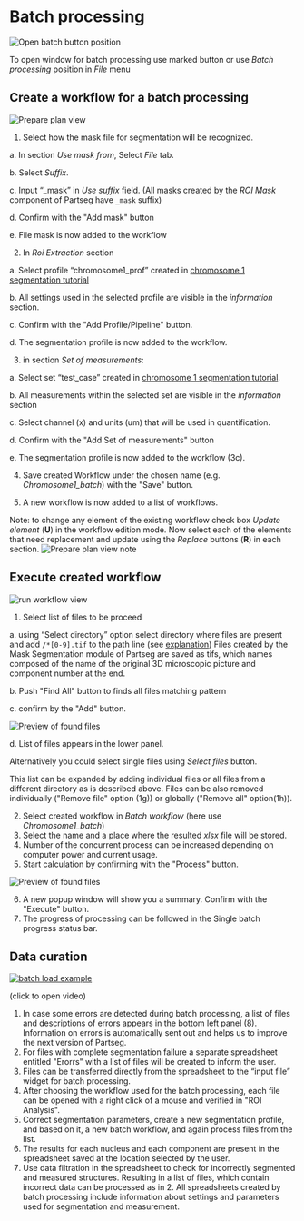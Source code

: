 # Batch processing

![Open batch button position](./images/open_batch.png)

To open window for batch processing use marked button or use *Batch processing* position in *File* menu

## Create a workflow for a batch processing

![Prepare plan view](./images/prepare_plan.png)

1.  Select how the mask file for segmentation will be recognized. 

   a. In section *Use mask from*, Select *File* tab. 
   
   b. Select *Suffix*. 
   
   c. Input “_mask” in  *Use suffix* field. (All masks created by the *ROI Mask* component of Partseg have `_mask` suffix)
   
   d. Confirm with the "Add mask" button 
   
   e. File mask is now added to the workflow 

2.  In *Roi Extraction* section
 
   a. Select profile “chromosome1_prof” created in [chromosome 1 segmentation tutorial](../tutorial-chromosome-1/tutorial-chromosome1_16.md)
   
   b. All settings used in the selected profile are visible in the *information* section.
   
   c. Confirm with the "Add Profile/Pipeline" button. 
   
   d. The segmentation profile is now added to the workflow.

3.  in section *Set of measurements*:

   a. Select set “test_case” created in [chromosome 1 segmentation tutorial](../tutorial-chromosome-1/tutorial-chromosome1_16.md).
   
   b. All measurements within the selected set are visible in the *information* section
    
   c.  Select channel (x) and units (um) that will be used in quantification.
   
   d.  Confirm with the "Add Set of measurements" button 
   
   e.  The segmentation profile is now added to the workflow (3c).

4.  Save created Workflow under the chosen name (e.g. *Chromosome1_batch*) with the "Save" button.

5.  A new workflow is now added to a list of workflows.
 
Note: to change any element of the existing workflow check box *Update element* (**U**) in the workflow edition mode. 
Now select each of the elements that need replacement and update using the *Replace* buttons (**R**) in each section.
![Prepare plan view note](./images/prepare_plan2.png) 

## Execute created workflow

![run workflow view](./images/input_files.png) 

1.  Select list of files to be proceed
   
   a. using “Select directory” option select directory where files are present and add `/*[0-9].tif` to the path line (see [explanation](https://en.wikipedia.org/wiki/Glob_(programming))) Files created by the Mask Segmentation module of Partseg are saved as tifs, which names composed of the name of the original 3D microscopic picture and component number at the end. 
   
   b. Push "Find All" button to finds all files matching pattern
   
   c. confirm by the "Add" button.
   
   ![Preview of found files](./images/add_files.png) 
    
   d. List of files appears in the lower panel.
   
   Alternatively you could select single files using *Select files* button. 
    
   This list can be expanded by adding individual files or all files from a different directory as is described above. Files can be also removed individually ("Remove file" option (1g)) or globally ("Remove all" option(1h)).

2.  Select created workflow in *Batch workflow* (here use *Chromosome1_batch*)
3.  Select the name and a place where the resulted *xlsx* file will be stored. 
4.  Number of the concurrent process can be increased depending on computer power and current usage.
5.  Start calculation by confirming with the "Process" button. 

![Preview of found files](./images/execution_panel.png)

6.  A new popup window will show you a summary. Confirm with the "Execute" button.
7.  The progress of processing can be followed in the Single batch progress status bar.

## Data curation
 
 [![batch load example](https://img.youtube.com/vi/71J3KG_Zeao/0.jpg)](https://www.youtube.com/watch?v=71J3KG_Zeao)
 
(click to open video)


1.  In case some errors are detected during batch processing, a list of files and descriptions of errors appears in the bottom left panel (8). 
    Information on errors is automatically sent out and helps us to improve the next version of Partseg. 
2.  For files with complete segmentation failure a separate spreadsheet entitled "Erorrs" with a list of files will be created to inform the user. 
3.  Files can be transferred directly from the spreadsheet to the “input file” widget for batch processing. 
4.  After choosing the workflow used for the batch processing, each file can be opened with a right click of a mouse and verified in "ROI Analysis". 
5.  Correct segmentation parameters, create a new segmentation profile, and based on it, a new batch workflow, and again process files from the list.
6.  The results for each nucleus and each component are present in the spreadsheet saved at the location selected by the user. 
7.  Use data filtration in the spreadsheet to check for incorrectly segmented and measured structures. Resulting in a list of files, which contain incorrect data can be processed as in 2.
    All spreadsheets created by batch processing include information about settings and parameters used for segmentation and measurement. 
